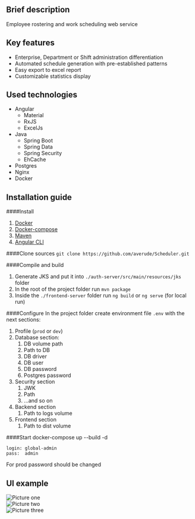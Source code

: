 ## Brief description

Employee rostering and work scheduling web service

## Key features

* Enterprise, Department or Shift administration differentiation
* Automated schedule generation with pre-established patterns
* Easy export to excel report
* Customizable statistics display

## Used technologies

* Angular
  * Material
  * RxJS
  * ExcelJs
* Java
  * Spring Boot
  * Spring Data
  * Spring Security
  * EhCache
* Postgres
* Nginx
* Docker

## Installation guide

####Install

1. [Docker](https://docs.docker.com/engine/install/)  
2. [Docker-compose](https://docs.docker.com/compose/install/)  
3. [Maven](https://maven.apache.org/install.html)  
4. [Angular CLI](https://angular.io/guide/setup-local) 

####Clone sources
`git clone https://github.com/averude/Scheduler.git`

####Compile and build
1. Generate JKS and put it into `./auth-server/src/main/resources/jks` folder
2. In the root of the project folder run `mvn package`   
3. Inside the `./frontend-server` folder run `ng build` or `ng serve` (for local run)  

####Configure
In the project folder create environment file `.env` with the next sections:
1. Profile (`prod` or `dev`)
2. Database section: 
   1. DB volume path 
   2. Path to DB
   3. DB driver
   4. DB user
   5. DB password
   6. Postgres password
3. Security section
   1. JWK
   2. Path
   3. ...and so on
4. Backend section
   1. Path to logs volume
5. Frontend section
   1. Path to dist volume
  
####Start
docker-compose up --build -d

    login: global-admin
    pass:  admin
    
For prod password should be changed

## UI example
![Picture one](../media/images/1.png?raw=true)  
![Picture two](../media/images/2.png?raw=true)  
![Picture three](../media/images/3.png?raw=true)  
